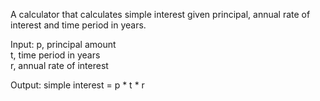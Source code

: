 A calculator that calculates simple interest given principal, annual rate of interest and time period in years.

Input:
   p, principal amount  
   t, time period in years  
   r, annual rate of interest

Output:
   simple interest = p * t * r
